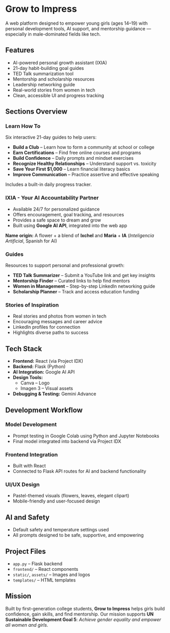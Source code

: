 # Grow to Impress

A web platform designed to empower young girls (ages 14–19) with personal development tools, AI support, and mentorship guidance — especially in male-dominated fields like tech.

## Features

* AI-powered personal growth assistant (IXIA)
* 21-day habit-building goal guides
* TED Talk summarization tool
* Mentorship and scholarship resources
* Leadership networking guide
* Real-world stories from women in tech
* Clean, accessible UI and progress tracking

## Sections Overview

### Learn How To

Six interactive 21-day guides to help users:

* **Build a Club** – Learn how to form a community at school or college  
* **Earn Certifications** – Find free online courses and programs  
* **Build Confidence** – Daily prompts and mindset exercises  
* **Recognize Healthy Relationships** – Understand support vs. toxicity  
* **Save Your First $1,000** – Learn financial literacy basics  
* **Improve Communication** – Practice assertive and effective speaking  

Includes a built-in daily progress tracker.

### IXIA - Your AI Accountability Partner

* Available 24/7 for personalized guidance
* Offers encouragement, goal tracking, and resources
* Provides a safe space to dream and grow
* Built using **Google AI API**, integrated into the web app

**Name origin:** A flower + a blend of **Ixchel** and **Maria** + **IA** (*Inteligencia Artificial*, Spanish for AI)

### Guides

Resources to support personal and professional growth:

* **TED Talk Summarizer** – Submit a YouTube link and get key insights
* **Mentorship Finder** – Curated links to help find mentors
* **Women in Management** – Step-by-step LinkedIn networking guide
* **Scholarship Planner** – Track and access education funding

### Stories of Inspiration

* Real stories and photos from women in tech
* Encouraging messages and career advice
* LinkedIn profiles for connection
* Highlights diverse paths to success

## Tech Stack

* **Frontend:** React (via Project IDX)
* **Backend:** Flask (Python)
* **AI Integration:** Google AI API
* **Design Tools:**
  * Canva – Logo
  * Imagen 3 – Visual assets
* **Debugging & Testing:** Gemini Advance

## Development Workflow

### Model Development

* Prompt testing in Google Colab using Python and Jupyter Notebooks
* Final model integrated into backend via Project IDX

### Frontend Integration

* Built with React
* Connected to Flask API routes for AI and backend functionality

### UI/UX Design

* Pastel-themed visuals (flowers, leaves, elegant clipart)
* Mobile-friendly and user-focused design

## AI and Safety

* Default safety and temperature settings used
* All prompts designed to be safe, supportive, and empowering

## Project Files

* `app.py` – Flask backend
* `frontend/` – React components
* `static/`, `assets/` – Images and logos
* `templates/` – HTML templates

## Mission

Built by first-generation college students, **Grow to Impress** helps girls build confidence, gain skills, and find mentorship. Our mission supports **UN Sustainable Development Goal 5**: *Achieve gender equality and empower all women and girls*.
